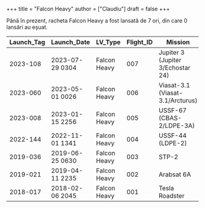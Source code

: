 +++
title = "Falcon Heavy"
author = ["Claudiu"]
draft = false
+++

Până în prezent, racheta Falcon Heavy a fost lansată de 7 ori, din care 0 lansări au eșuat.

| Launch_Tag | Launch_Date     | LV_Type      | Flight_ID | Mission                           | Launch_Site | Country | Outcome |
|------------|-----------------|--------------|-----------|-----------------------------------|-------------|---------|---------|
| 2023-108   | 2023-07-29 0304 | Falcon Heavy | 007       | Jupiter 3 (Jupiter 3/Echostar 24) | KSC LC39A   | US      | S       |
| 2023-060   | 2023-05-01 0026 | Falcon Heavy | 006       | Viasat-3.1 (Viasat-3.1/Arcturus)  | KSC LC39A   | US      | S       |
| 2023-008   | 2023-01-15 2256 | Falcon Heavy | 005       | USSF-67 (CBAS-2/LDPE-3A)          | KSC LC39A   | US      | S       |
| 2022-144   | 2022-11-01 1341 | Falcon Heavy | 004       | USSF-44 (LDPE-2)                  | KSC LC39A   | US      | S       |
| 2019-036   | 2019-06-25 0630 | Falcon Heavy | 003       | STP-2                             | KSC LC39A   | US      | S       |
| 2019-021   | 2019-04-11 2235 | Falcon Heavy | 002       | Arabsat 6A                        | KSC LC39A   | US      | S       |
| 2018-017   | 2018-02-06 2045 | Falcon Heavy | 001       | Tesla Roadster                    | KSC LC39A   | US      | S       |
